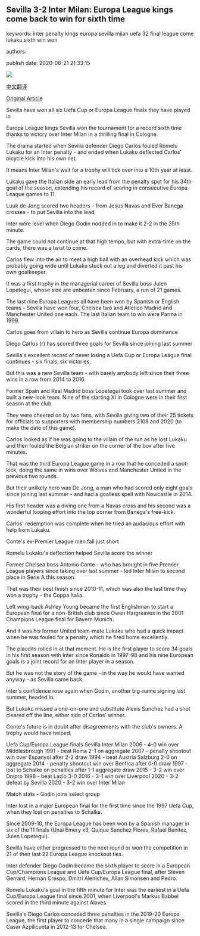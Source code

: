 ## Sevilla 3-2 Inter Milan: Europa League kings come back to win for sixth time

keywords: inter penalty kings europa sevilla milan uefa 32 final league come lukaku sixth win won

authors: 

publish date: 2020-08-21 21:33:15

![](https://ichef.bbci.co.uk/onesport/cps/624/cpsprodpb/14A7E/production/_114060648_sevilla_reuters.jpg)

[中文翻译](Sevilla%203-2%20Inter%20Milan%3A%20Europa%20League%20kings%20come%20back%20to%20win%20for%20sixth%20time_zh.md)

[Original Article](https://www.bbc.com/sport/football/53815528)

Sevilla have won all six Uefa Cup or Europa League finals they have played in

Europa League kings Sevilla won the tournament for a record sixth time thanks to victory over Inter Milan in a thrilling final in Cologne.

The drama started when Sevilla defender Diego Carlos fouled Romelu Lukaku for an Inter penalty - and ended when Lukaku deflected Carlos' bicycle kick into his own net.

It means Inter Milan's wait for a trophy will tick over into a 10th year at least.

Lukaku gave the Italian side an early lead from the penalty spot for his 34th goal of the season, extending his record of scoring in consecutive Europa League games to 11.

Luuk de Jong scored two headers - from Jesus Navas and Ever Banega crosses - to put Sevilla into the lead.

Inter were level when Diego Godin nodded in to make it 2-2 in the 35th minute.

The game could not continue at that high tempo, but with extra-time on the cards, there was a twist to come.

Carlos flew into the air to meet a high ball with an overhead kick which was probably going wide until Lukaku stuck out a leg and diverted it past his own goalkeeper.

It was a first trophy in the managerial career of Sevilla boss Julen Lopetegui, whose side are unbeaten since February, a run of 21 games.

The last nine Europa Leagues all have been won by Spanish or English teams - Sevilla have won four, Chelsea two and Atletico Madrid and Manchester United one each. The last Italian team to win were Parma in 1999.

Carlos goes from villain to hero as Sevilla continue Europa dominance

Diego Carlos (r) has scored three goals for Sevilla since joining last summer

Sevilla's excellent record of never losing a Uefa Cup or Europa League final continues - six finals, six victories.

But this was a new Sevilla team - with barely anybody left since their three wins in a row from 2014 to 2016.

Former Spain and Real Madrid boss Lopetegui took over last summer and built a new-look team. Nine of the starting XI in Cologne were in their first season at the club.

They were cheered on by two fans, with Sevilla giving two of their 25 tickets for officials to supporters with membership numbers 2108 and 2020 (to make the date of this game).

Carlos looked as if he was going to the villain of the run as he lost Lukaku and then fouled the Belgian striker on the corner of the box after five minutes.

That was the third Europa League game in a row that he conceded a spot-kick, doing the same in wins over Wolves and Manchester United in the previous two rounds.

But their unlikely hero was De Jong, a man who had scored only eight goals since joining last summer - and had a goalless spell with Newcastle in 2014.

His first header was a diving one from a Navas cross and his second was a wonderful looping effort into the top corner from Banega's free-kick.

Carlos' redemption was complete when he tried an audacious effort with help from Lukaku.

Conte's ex-Premier League men fall just short

Romelu Lukaku's deflection helped Sevilla score the winner

Former Chelsea boss Antonio Conte - who has brought in five Premier League players since taking over last summer - led Inter Milan to second place in Serie A this season.

That was their best finish since 2010-11, which was also the last time they won a trophy - the Coppa Italia.

Left wing-back Ashley Young became the first Englishman to start a European final for a non-British club since Owen Hargreaves in the 2001 Champions League final for Bayern Munich.

And it was his former United team-mate Lukaku who had a quick impact when he was fouled for a penalty which he fired home excellently.

The plaudits rolled in at that moment. He is the first player to score 34 goals in his first season with Inter since Ronaldo in 1997-98 and his nine European goals is a joint record for an Inter player in a season.

But he was not the story of the game - in the way he would have wanted anyway - as Sevilla came back.

Inter's confidence rose again when Godin, another big-name signing last summer, headed in.

But Lukaku missed a one-on-one and substitute Alexis Sanchez had a shot cleared off the line, either side of Carlos' winner.

Conte's future is in doubt after disagreements with the club's owners. A trophy would have helped.

Uefa Cup/Europa League finals Sevilla Inter Milan 2006 - 4-0 win over Middlesbrough 1991 - beat Roma 2-1 on aggregate 2007 - penalty shootout win over Espanyol after 2-2 draw 1994 - beat Austria Salzburg 2-0 on aggregate 2014 - penalty shootout win over Benfica after 0-0 draw 1997 - lost to Schalke on penalties after 1-1 aggregate draw 2015 - 3-2 win over Dnipro 1998 - beat Lazio 3-0 2016 - 3-1 win over Liverpool 2020 - 3-2 defeat by Sevilla 2020 - 3-2 win over Inter Milan

Match stats - Godin joins select group

Inter lost in a major European final for the first time since the 1997 Uefa Cup, when they lost on penalties to Schalke.

Since 2009-10, the Europa League has been won by a Spanish manager in six of the 11 finals (Unai Emery x3, Quique Sanchez Flores, Rafael Benitez, Julen Lopetegui).

Sevilla have either progressed to the next round or won the competition in 21 of their last 22 Europa League knockout ties.

Inter defender Diego Godin became the sixth player to score in a European Cup/Champions League and Uefa Cup/Europa League final, after Steven Gerrard, Hernan Crespo, Dmitri Alenichev, Allan Simonsen and Pedro.

Romelu Lukaku's goal in the fifth minute for Inter was the earliest in a Uefa Cup/Europa League final since 2001, when Liverpool's Markus Babbel scored in the third minute against Alaves.

Sevilla's Diego Carlos conceded three penalties in the 2019-20 Europa League, the first player to concede that many in a single campaign since Casar Azpilicueta in 2012-13 for Chelsea.
